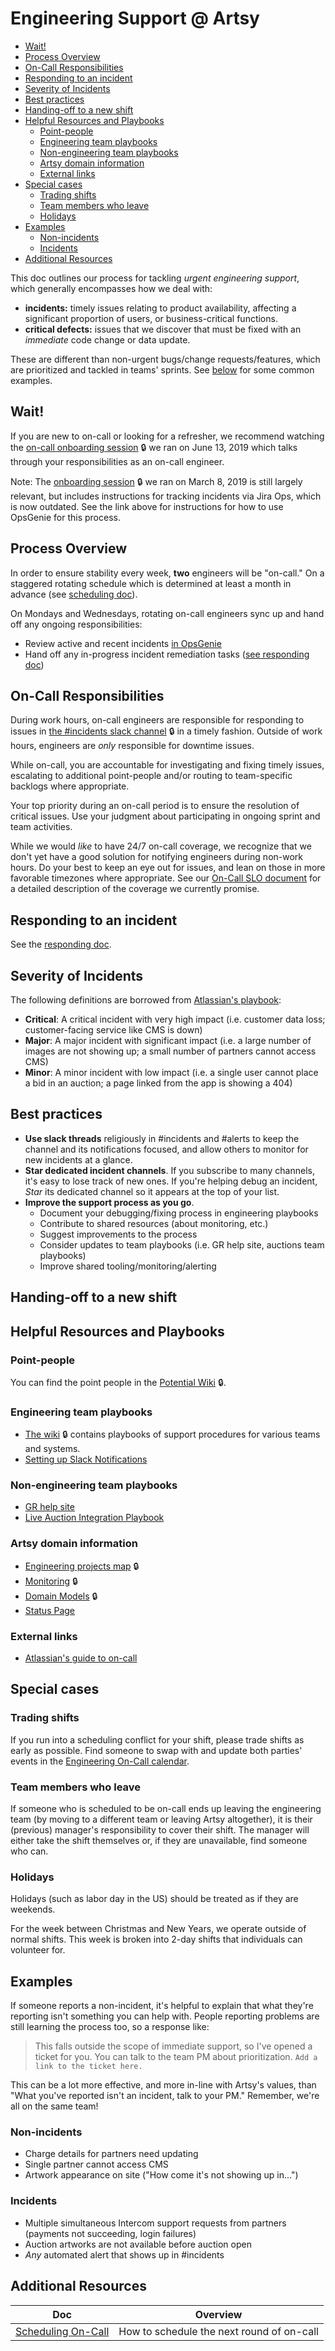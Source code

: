 # Engineering Support @ Artsy

<!-- START doctoc generated TOC please keep comment here to allow auto update -->
<!-- DON'T EDIT THIS SECTION, INSTEAD RE-RUN doctoc TO UPDATE -->

- [Wait!](#wait)
- [Process Overview](#process-overview)
- [On-Call Responsibilities](#on-call-responsibilities)
- [Responding to an incident](#responding-to-an-incident)
- [Severity of Incidents](#severity-of-incidents)
- [Best practices](#best-practices)
- [Handing-off to a new shift](#handing-off-to-a-new-shift)
- [Helpful Resources and Playbooks](#helpful-resources-and-playbooks)
  - [Point-people](#point-people)
  - [Engineering team playbooks](#engineering-team-playbooks)
  - [Non-engineering team playbooks](#non-engineering-team-playbooks)
  - [Artsy domain information](#artsy-domain-information)
  - [External links](#external-links)
- [Special cases](#special-cases)
  - [Trading shifts](#trading-shifts)
  - [Team members who leave](#team-members-who-leave)
  - [Holidays](#holidays)
- [Examples](#examples)
  - [Non-incidents](#non-incidents)
  - [Incidents](#incidents)
- [Additional Resources](#additional-resources)

<!-- END doctoc generated TOC please keep comment here to allow auto update -->

This doc outlines our process for tackling _urgent engineering support_, which generally encompasses how we deal
with:

- **incidents:** timely issues relating to product availability, affecting a significant proportion of users, or
  business-critical functions.
- **critical defects:** issues that we discover that must be fixed with an _immediate_ code change or data update.

These are different than non-urgent bugs/change requests/features, which are prioritized and tackled in teams'
sprints. See [below](#examples) for some common examples.

## Wait!

If you are new to on-call or looking for a refresher, we recommend watching the
[on-call onboarding session](https://www.dropbox.com/work/Artsy%20Engineering/Onboarding/On-Call-06-12-2019) 🔒 we ran on
June 13, 2019 which talks through your responsibilities as an on-call engineer.

Note: The [onboarding session](https://www.dropbox.com/home/Artsy%20Engineering/Onboarding/On-Call-03-18-2019) 🔒 we ran on March 8, 2019 is still largely relevant, but includes instructions for tracking incidents via Jira Ops, which is now outdated. See the link above for instructions for how to use OpsGenie for this process.

## Process Overview

In order to ensure stability every week, **two** engineers will be "on-call." On a staggered rotating schedule
which is determined at least a month in advance (see [scheduling doc](scheduling.md)).

On Mondays and Wednesdays, rotating on-call engineers sync up and hand off any ongoing responsibilities:

- Review active and recent incidents [in OpsGenie][opsgenie-all-incidents]
- Hand off any in-progress incident remediation tasks ([see responding doc](responding.md))

[opsgenie-all-incidents]: https://artsy.app.opsgenie.com/incident/list

## On-Call Responsibilities

During work hours, on-call engineers are responsible for responding to issues in
[the #incidents slack channel](https://artsy.slack.com/messages/C9RK0BLEP/) 🔒 in a timely fashion. Outside of work
hours, engineers are _only_ responsible for downtime issues.

While on-call, you are accountable for investigating and fixing timely issues, escalating to additional
point-people and/or routing to team-specific backlogs where appropriate.

Your top priority during an on-call period is to ensure the resolution of critical issues. Use your judgment about
participating in ongoing sprint and team activities.

While we would _like_ to have 24/7 on-call coverage, we recognize that we don't yet have a good solution for
notifying engineers during non-work hours. Do your best to keep an eye out for issues, and lean on those in more
favorable timezones where appropriate. See our [On-Call SLO document](on-call-slo.md) for a detailed description of
the coverage we currently promise.

## Responding to an incident

See the [responding doc](responding.md).

## Severity of Incidents

The following definitions are borrowed from
[Atlassian's playbook](https://www.atlassian.com/software/jira/ops/handbook/responding-to-an-incident):

- **Critical**: A critical incident with very high impact (i.e. customer data loss; customer-facing service like
  CMS is down)
- **Major**: A major incident with significant impact (i.e. a large number of images are not showing up; a small
  number of partners cannot access CMS)
- **Minor**: A minor incident with low impact (i.e. a single user cannot place a bid in an auction; a page linked
  from the app is showing a 404)

## Best practices

- **Use slack threads** religiously in #incidents and #alerts to keep the channel and its notifications focused,
  and allow others to monitor for new incidents at a glance.
- **Star dedicated incident channels**. If you subscribe to many channels, it's easy to lose track of new ones. If
  you're helping debug an incident, _Star_ its dedicated channel so it appears at the top of your list.
- **Improve the support process as you go**.
  - Document your debugging/fixing process in engineering playbooks
  - Contribute to shared resources (about monitoring, etc.)
  - Suggest improvements to the process
  - Consider updates to team playbooks (i.e. GR help site, auctions team playbooks)
  - Improve shared tooling/monitoring/alerting

## Handing-off to a new shift

## Helpful Resources and Playbooks

### Point-people

You can find the point people in the [Potential Wiki](https://github.com/artsy/potential/wiki) 🔒.

### Engineering team playbooks

- [The wiki](https://github.com/artsy/potential/wiki) 🔒 contains playbooks of support procedures for various teams
  and systems.
- [Setting up Slack Notifications](https://github.com/artsy/README/blob/master/playbooks/support/slack-notifications.md)

### Non-engineering team playbooks

- [GR help site](https://sites.google.com/a/artsymail.com/gr-common-questions/)
- [Live Auction Integration Playbook](https://docs.google.com/presentation/d/1PQyolnGtglfqWxoam1ETgmQ3YeNxsSyyJI84tJh6Qsc/edit#slide=id.p)

### Artsy domain information

- [Engineering projects map](https://github.com/artsy/potential/blob/master/Project-List.md) 🔒
- [Monitoring](https://github.com/artsy/potential/blob/master/platform/Monitoring.md) 🔒
- [Domain Models](https://github.com/artsy/potential/blob/master/platform/DomainModels.md) 🔒
- [Status Page](http://status.artsy.net/)

### External links

- [Atlassian's guide to on-call](https://www.atlassian.com/software/jira/ops/handbook/responding-to-an-incident)

## Special cases

### Trading shifts

If you run into a scheduling conflict for your shift, please trade shifts as early as possible. Find someone to
swap with and update both parties' events in the
[Engineering On-Call calendar](https://calendar.google.com/calendar/embed?src=artsymail.com_nolej2muchgbpne9etkf7qfet8%40group.calendar.google.com&ctz=America%2FNew_York).

### Team members who leave

If someone who is scheduled to be on-call ends up leaving the engineering team (by moving to a different team or
leaving Artsy altogether), it is their (previous) manager's responsibility to cover their shift. The manager will
either take the shift themselves or, if they are unavailable, find someone who can.

### Holidays

Holidays (such as labor day in the US) should be treated as if they are weekends.

For the week between Christmas and New Years, we operate outside of normal shifts. This week is broken into 2-day
shifts that individuals can volunteer for.

## Examples

If someone reports a non-incident, it's helpful to explain that what they're reporting isn't something you can help
with. People reporting problems are still learning the process too, so a response like:

> This falls outside the scope of immediate support, so I've opened a ticket for you. You can talk to the team PM
> about prioritization. `Add a link to the ticket here.`

This can be a lot more effective, and more in-line with Artsy's values, than "What you've reported isn't an
incident, talk to your PM." Remember, we're all on the same team!

### Non-incidents

- Charge details for partners need updating
- Single partner cannot access CMS
- Artwork appearance on site ("How come it's not showing up in...")

### Incidents

- Multiple simultaneous Intercom support requests from partners (payments not succeeding, login failures)
- Auction artworks are not available before auction open
- _Any_ automated alert that shows up in #incidents

## Additional Resources

<!-- prettier-ignore-start -->
<!-- start_toc -->
| Doc | Overview |
|--|--|
| [Scheduling On-Call](/playbooks/support/scheduling.md#readme) | How to schedule the next round of on-call |
<!-- end_toc -->
<!-- prettier-ignore-end -->
